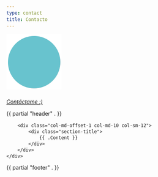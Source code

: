 ```yaml
---
type: contact
title: Contacto
---
```


<div style="align: center; margin-bottom:4%;">
<img src="/images/send140px.gif" alt="email" >
</div>

<address class=".textcontacttitle">
<a href="mailto:sandra.m.revilla@gmail.com">Contáctame :)</a>
</address>

{{ partial "header" . }}

<!-- Contact Section -->

<section id="contact">
<div class="container">
    <div class="row">

        <div class="col-md-offset-1 col-md-10 col-sm-12">
            <div class="section-title">
                {{ .Content }}
            </div>
        </div>
    </div>
</div>
</section>
{{ partial "footer" . }}
